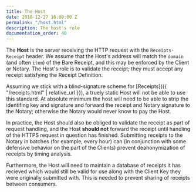 ```yaml
---
title: The Host
date: 2018-12-27 16:00:00 Z
permalink: "/host.html"
description: The host's role
documentation_order: 40
---
```


The **Host** is the server receiving the HTTP request with the `Receipts-Receipt` header. We assume that the Host's address will match the `domain` (and often `item`) of the Bare Receipt, and this may be enforced by the Client or Notary. The Host's role is to validate the receipt; they must accept any receipt satisfying the Receipt Definition.

Assuming we stick with a blind-signature scheme for [Receipts]({{ "/receipts.html" | relative_url }}), a truely static Host will not be able to use this standard. At absolute minimum the host will need to be able to strip the identifing key and signature and forward the receipt and Notary signature to the Notary; otherwise the Notary would never know to pay the Host.

In practice, the Host should also be obliged to validate the receipt as part of request handling, and the Host **should not** forward the receipt until handling of the HTTPS request in question has finished. Submitting receipts to the Notary in batches (for example, every hour) can (in conjunction with some defensive behavior on the part of the Clients) prevent deanonymization of receipts by timing analysis. 

Furthermore, the Host will need to maintain a database of receipts it has recieved which would still be valid for use along with the Client Key they were originally submitted with. This is needed to prevent sharing of receipts between consumers. 

